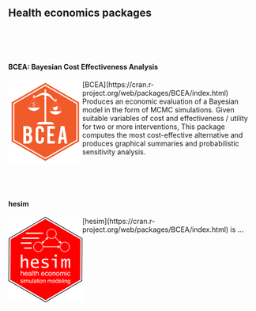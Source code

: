 ## Health economics packages

   
<br>
<br>
<br>

#### BCEA: Bayesian Cost Effectiveness Analysis

  
<img align="left" src="../hex_files/BCEA.png" width="150">
[BCEA](https://cran.r-project.org/web/packages/BCEA/index.html)
Produces an economic evaluation of a Bayesian model in the form of MCMC simulations. Given suitable variables of cost and effectiveness / utility for two or more interventions, This package computes the most cost-effective alternative and produces graphical summaries and probabilistic sensitivity analysis.  

<br>
<br>
<br>
<br>
<br>
  
#### hesim
<img align="left" src="../hex_files/hesim.png" width="150">
[hesim](https://cran.r-project.org/web/packages/BCEA/index.html) is ...
